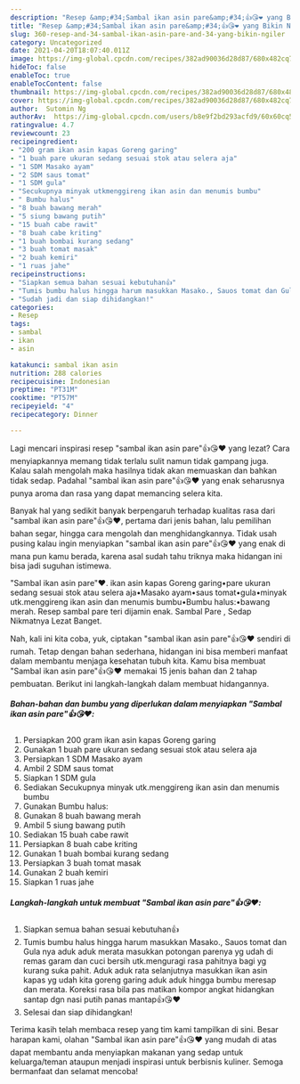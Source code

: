 ```yaml
---
description: "Resep &amp;#34;Sambal ikan asin pare&amp;#34;👍😘❤️ yang Bikin Ngiler"
title: "Resep &amp;#34;Sambal ikan asin pare&amp;#34;👍😘❤️ yang Bikin Ngiler"
slug: 360-resep-and-34-sambal-ikan-asin-pare-and-34-yang-bikin-ngiler
category: Uncategorized
date: 2021-04-20T18:07:40.011Z
image: https://img-global.cpcdn.com/recipes/382ad90036d28d87/680x482cq70/sambal-ikan-asin-pare-foto-resep-utama.jpg
hideToc: false
enableToc: true
enableTocContent: false
thumbnail: https://img-global.cpcdn.com/recipes/382ad90036d28d87/680x482cq70/sambal-ikan-asin-pare-foto-resep-utama.jpg
cover: https://img-global.cpcdn.com/recipes/382ad90036d28d87/680x482cq70/sambal-ikan-asin-pare-foto-resep-utama.jpg
author:  Sutomin Ng
authorAv:  https://img-global.cpcdn.com/users/b8e9f2bd293acfd9/60x60cq50/avatar.jpg
ratingvalue: 4.7
reviewcount: 23
recipeingredient:
- "200 gram ikan asin kapas Goreng garing"
- "1 buah pare ukuran sedang sesuai stok atau selera aja"
- "1 SDM Masako ayam"
- "2 SDM saus tomat"
- "1 SDM gula"
- "Secukupnya minyak utkmenggireng ikan asin dan menumis bumbu"
- " Bumbu halus"
- "8 buah bawang merah"
- "5 siung bawang putih"
- "15 buah cabe rawit"
- "8 buah cabe kriting"
- "1 buah bombai kurang sedang"
- "3 buah tomat masak"
- "2 buah kemiri"
- "1 ruas jahe"
recipeinstructions:
- "Siapkan semua bahan sesuai kebutuhan👍"
- "Tumis bumbu halus hingga harum masukkan Masako., Sauos tomat dan Gula nya aduk aduk merata masukkan potongan parenya yg udah di remas garam dan cuci bersih utk.menguragi rasa pahitnya bagi yg kurang suka pahit. Aduk aduk rata selanjutnya masukkan ikan asin kapas yg udah kita goreng garing aduk aduk hingga bumbu meresap dan merata. Koreksi rasa bila pas matikan kompor angkat hidangkan santap dgn nasi putih panas mantap👍😘❤️"
- "Sudah jadi dan siap dihidangkan!"
categories:
- Resep
tags:
- sambal
- ikan
- asin

katakunci: sambal ikan asin 
nutrition: 288 calories
recipecuisine: Indonesian
preptime: "PT31M"
cooktime: "PT57M"
recipeyield: "4"
recipecategory: Dinner

---
```



Lagi mencari inspirasi resep &#34;sambal ikan asin pare&#34;👍😘❤️ yang lezat? Cara menyiapkannya memang tidak terlalu sulit namun tidak gampang juga. Kalau salah mengolah maka hasilnya tidak akan memuaskan dan bahkan tidak sedap. Padahal &#34;sambal ikan asin pare&#34;👍😘❤️ yang enak seharusnya punya aroma dan rasa yang dapat memancing selera kita.


Banyak hal yang sedikit banyak berpengaruh terhadap kualitas rasa dari &#34;sambal ikan asin pare&#34;👍😘❤️, pertama dari jenis bahan, lalu pemilihan bahan segar, hingga cara mengolah dan menghidangkannya. Tidak usah pusing kalau ingin menyiapkan &#34;sambal ikan asin pare&#34;👍😘❤️ yang enak di mana pun kamu berada, karena asal sudah tahu triknya maka hidangan ini bisa jadi suguhan istimewa.

&#34;Sambal ikan asin pare&#34;❤️. ikan asin kapas Goreng garing•pare ukuran sedang sesuai stok atau selera aja•Masako ayam•saus tomat•gula•minyak utk.menggireng ikan asin dan menumis bumbu•Bumbu halus:•bawang merah. Resep sambal pare teri dijamin enak. Sambal Pare , Sedap Nikmatnya Lezat Banget.


Nah, kali ini kita coba, yuk, ciptakan &#34;sambal ikan asin pare&#34;👍😘❤️ sendiri di rumah. Tetap dengan bahan sederhana, hidangan ini bisa memberi manfaat dalam membantu menjaga kesehatan tubuh kita. Kamu bisa membuat &#34;Sambal ikan asin pare&#34;👍😘❤️ memakai 15 jenis bahan dan 2 tahap pembuatan. Berikut ini langkah-langkah dalam membuat hidangannya.

<!--inarticleads1-->

##### Bahan-bahan dan bumbu yang diperlukan dalam menyiapkan &#34;Sambal ikan asin pare&#34;👍😘❤️:

1. Persiapkan 200 gram ikan asin kapas Goreng garing
1. Gunakan 1 buah pare ukuran sedang sesuai stok atau selera aja
1. Persiapkan 1 SDM Masako ayam
1. Ambil 2 SDM saus tomat
1. Siapkan 1 SDM gula
1. Sediakan Secukupnya minyak utk.menggireng ikan asin dan menumis bumbu
1. Gunakan  Bumbu halus:
1. Gunakan 8 buah bawang merah
1. Ambil 5 siung bawang putih
1. Sediakan 15 buah cabe rawit
1. Persiapkan 8 buah cabe kriting
1. Gunakan 1 buah bombai kurang sedang
1. Persiapkan 3 buah tomat masak
1. Gunakan 2 buah kemiri
1. Siapkan 1 ruas jahe




<!--inarticleads2-->

##### Langkah-langkah untuk membuat &#34;Sambal ikan asin pare&#34;👍😘❤️:

1. Siapkan semua bahan sesuai kebutuhan👍
1. Tumis bumbu halus hingga harum masukkan Masako., Sauos tomat dan Gula nya aduk aduk merata masukkan potongan parenya yg udah di remas garam dan cuci bersih utk.menguragi rasa pahitnya bagi yg kurang suka pahit. Aduk aduk rata selanjutnya masukkan ikan asin kapas yg udah kita goreng garing aduk aduk hingga bumbu meresap dan merata. Koreksi rasa bila pas matikan kompor angkat hidangkan santap dgn nasi putih panas mantap👍😘❤️
1. Selesai dan siap dihidangkan!



Terima kasih telah membaca resep yang tim kami tampilkan di sini. Besar harapan kami, olahan &#34;Sambal ikan asin pare&#34;👍😘❤️ yang mudah di atas dapat membantu anda menyiapkan makanan yang sedap untuk keluarga/teman ataupun menjadi inspirasi untuk berbisnis kuliner. Semoga bermanfaat dan selamat mencoba!

